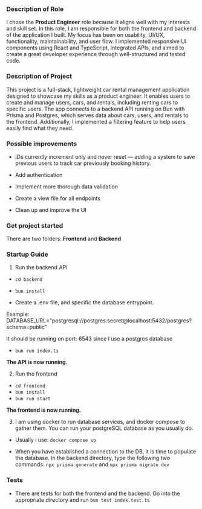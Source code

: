 <h3>Description of Role</h3>
I chose the <strong>Product Engineer</strong> role because it aligns well with my interests and skill set. In this role, I am responsible for both the frontend and backend of the application I built. My focus has been on usability, UI/UX, functionality, maintainability, and user flow. I implemented responsive UI components using React and TypeScript, integrated APIs, and aimed to create a great developer experience through well-structured and tested code.

<h3>Description of Project</h3>
This project is a full-stack, lightweight car rental management application designed to showcase my skills as a product engineer. It enables users to create and manage users, cars, and rentals, including renting cars to specific users. The app connects to a backend API running on Bun with Prisma and Postgres, which serves data about cars, users, and rentals to the frontend. Additionally, I implemented a filtering feature to help users easily find what they need.

<h3>Possible improvements</h3>

- IDs currently increment only and never reset — adding a system to save previous users to track car previously booking history.

- Add authentication

- Implement more thorough data validation

- Create a view file for all endpoints

- Clean up and improve the UI

<h3>Get project started</h3>
There are two folders: <strong>Frontend</strong> and <strong>Backend</strong>

<h3>Startup Guide</h3>

1. Run the backend API

- `cd backend`

- `bun install`

- Create a .env file, and specific the database entrypoint.

Example: DATABASE_URL="postgresql://postgres:secret@localhost:5432/postgres?schema=public"

It should be running on port: 6543 since I use a postgres database

- `bun run index.ts`

<strong>The API is now running.</strong>

2.  Run the frontend

- `cd frontend`
- `bun install`
- `bun run start`

<strong>The frontend is now running. </strong>

3.  I am using docker to run database services, and docker compose to gather them. You can run your postgreSQL database as you usually do.

- Usually i use:
  `docker compose up`

- When you have established a connection to the DB, it is time to populate the database. In the backend directory, type the following two commands:
  `npx prisma generate` and `npx prisma migrate dev`

<h3>Tests</h3>

- There are tests for both the frontend and the backend. Go into the appropriate directory and run `bun test index.test.ts`

